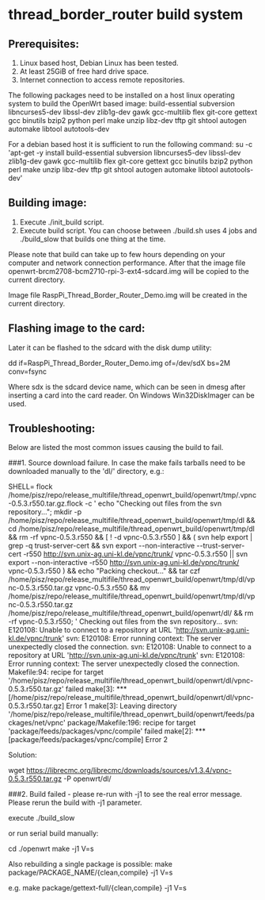 # thread_border_router build system
## Prerequisites:
1. Linux based host, Debian Linux has been tested.
2. At least 25GiB of free hard drive space.
3. Internet connection to access remote repositories.

The following packages need to be installed on a host linux operating system to build the OpenWrt based image:
build-essential 
subversion 
libncurses5-dev 
libssl-dev 
zlib1g-dev 
gawk 
gcc-multilib 
flex 
git-core 
gettext 
gcc 
binutils 
bzip2 
python 
perl 
make 
unzip 
libz-dev 
tftp 
git 
shtool 
autogen 
automake 
libtool 
autotools-dev

For a debian based host it is sufficient to run the following command:
su -c 'apt-get -y install build-essential subversion libncurses5-dev libssl-dev zlib1g-dev gawk gcc-multilib flex git-core gettext gcc binutils bzip2 python perl make unzip libz-dev tftp git shtool autogen automake libtool autotools-dev'


## Building image:
1. Execute ./init_build script.
2. Execute build script. You can choose between ./build.sh uses 4 jobs and ./build_slow that builds one thing at the time.

Please note that build can take up to few hours depending on your computer and network connection performance.
After that the image file openwrt-brcm2708-bcm2710-rpi-3-ext4-sdcard.img will be copied to the current directory.

Image file RaspPi_Thread_Border_Router_Demo.img will be created in the current directory.

## Flashing image to the card:
Later it can be flashed to the sdcard with the disk dump utility:

dd if=RaspPi_Thread_Border_Router_Demo.img of=/dev/sdX bs=2M conv=fsync

Where sdx is the sdcard device name, which can be seen in dmesg after inserting a card into the card reader.
On Windows Win32DiskImager can be used.

## Troubleshooting:
Below are listed the most common issues causing the build to fail.

###1. Source download failure.
In case the make fails tarballs need to be downloaded manually to the 'dl/' directory, e.g.:

SHELL= flock /home/pisz/repo/release_multifile/thread_openwrt_build/openwrt/tmp/.vpnc-0.5.3.r550.tar.gz.flock -c '	 echo "Checking out files from the svn repository..."; mkdir -p /home/pisz/repo/release_multifile/thread_openwrt_build/openwrt/tmp/dl && cd /home/pisz/repo/release_multifile/thread_openwrt_build/openwrt/tmp/dl && rm -rf vpnc-0.5.3.r550 && [ \! -d vpnc-0.5.3.r550 ] && ( svn help export | grep -q trust-server-cert && svn export --non-interactive --trust-server-cert -r550 http://svn.unix-ag.uni-kl.de/vpnc/trunk/ vpnc-0.5.3.r550 || svn export --non-interactive -r550 http://svn.unix-ag.uni-kl.de/vpnc/trunk/ vpnc-0.5.3.r550 ) && echo "Packing checkout..." && 	tar czf /home/pisz/repo/release_multifile/thread_openwrt_build/openwrt/tmp/dl/vpnc-0.5.3.r550.tar.gz vpnc-0.5.3.r550 && mv /home/pisz/repo/release_multifile/thread_openwrt_build/openwrt/tmp/dl/vpnc-0.5.3.r550.tar.gz /home/pisz/repo/release_multifile/thread_openwrt_build/openwrt/dl/ && rm -rf vpnc-0.5.3.r550; '
Checking out files from the svn repository...
svn: E120108: Unable to connect to a repository at URL 'http://svn.unix-ag.uni-kl.de/vpnc/trunk'
svn: E120108: Error running context: The server unexpectedly closed the connection.
svn: E120108: Unable to connect to a repository at URL 'http://svn.unix-ag.uni-kl.de/vpnc/trunk'
svn: E120108: Error running context: The server unexpectedly closed the connection.
Makefile:94: recipe for target '/home/pisz/repo/release_multifile/thread_openwrt_build/openwrt/dl/vpnc-0.5.3.r550.tar.gz' failed
make[3]: *** [/home/pisz/repo/release_multifile/thread_openwrt_build/openwrt/dl/vpnc-0.5.3.r550.tar.gz] Error 1
make[3]: Leaving directory '/home/pisz/repo/release_multifile/thread_openwrt_build/openwrt/feeds/packages/net/vpnc'
package/Makefile:196: recipe for target 'package/feeds/packages/vpnc/compile' failed
make[2]: *** [package/feeds/packages/vpnc/compile] Error 2

Solution:

wget https://librecmc.org/librecmc/downloads/sources/v1.3.4/vpnc-0.5.3.r550.tar.gz -P openwrt/dl/


###2. Build failed - please re-run with -j1 to see the real error message.
Please rerun the build with -j1 parameter.

execute ./build_slow

or run serial build manually:

cd ./openwrt
make -j1 V=s

Also rebuilding a single package is possible:
make package/PACKAGE_NAME/{clean,compile} -j1 V=s

e.g. make package/gettext-full/{clean,compile} -j1 V=s

